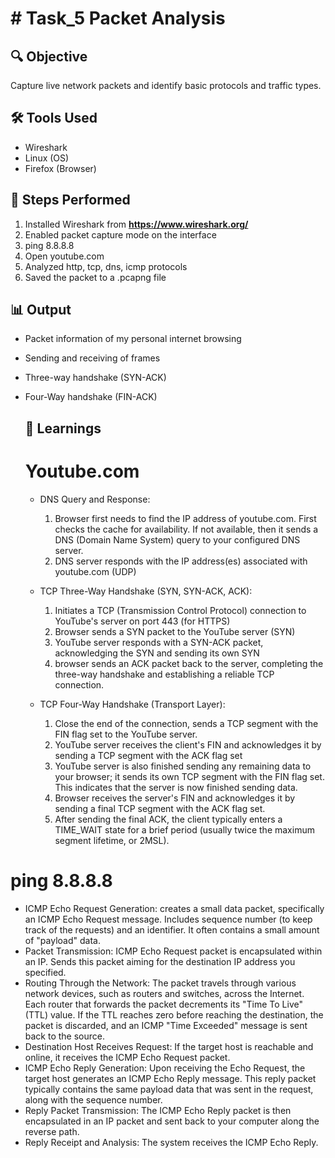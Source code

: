 # # Task_5 Packet Analysis

## 🔍 Objective
 Capture live network packets and identify basic protocols and traffic types.

## 🛠 Tools Used
- Wireshark
- Linux (OS)
- Firefox (Browser)

## 🧪 Steps Performed
1. Installed Wireshark from **https://www.wireshark.org/**
2. Enabled packet capture mode on the interface
3. ping 8.8.8.8
4. Open youtube.com
5. Analyzed http, tcp, dns, icmp protocols
6. Saved the packet to a .pcapng file

## 📊 Output
- Packet information of my personal internet browsing
- Sending and receiving of frames
- Three-way handshake (SYN-ACK)
- Four-Way handshake (FIN-ACK)

  ## 🧠 Learnings

  # Youtube.com
  - DNS Query and Response:
    1) Browser first needs to find the IP address of youtube.com. First checks the cache for availability. If not available, then it sends a DNS (Domain Name System) query to your configured DNS server.
    2) DNS server responds with the IP address(es) associated with youtube.com (UDP)

  - TCP Three-Way Handshake (SYN, SYN-ACK, ACK):
    1) Initiates a TCP (Transmission Control Protocol) connection to YouTube's server on port 443 (for HTTPS) 
    2) Browser sends a SYN packet to the YouTube server (SYN)
    3) YouTube server responds with a SYN-ACK packet, acknowledging the SYN and sending its own SYN
    4) browser sends an ACK packet back to the server, completing the three-way handshake and establishing a reliable TCP connection.

  - TCP Four-Way Handshake (Transport Layer):
    1) Close the end of the connection, sends a TCP segment with the FIN flag set to the YouTube server.
    2) YouTube server receives the client's FIN and acknowledges it by sending a TCP segment with the ACK flag set
    3) YouTube server is also finished sending any remaining data to your browser; it sends its own TCP segment with the FIN flag set. This indicates that the server is now finished sending data.
    4) Browser receives the server's FIN and acknowledges it by sending a final TCP segment with the ACK flag set.
    5) After sending the final ACK, the client typically enters a TIME_WAIT state for a brief period (usually twice the maximum segment lifetime, or 2MSL).

 # ping 8.8.8.8
   - ICMP Echo Request Generation:
     creates a small data packet, specifically an ICMP Echo Request message. Includes sequence number (to keep track of the requests) and an identifier. It often contains a small amount of "payload" data.
   - Packet Transmission:
      ICMP Echo Request packet is encapsulated within an IP. Sends this packet aiming for the destination IP address you specified.
   - Routing Through the Network:
     The packet travels through various network devices, such as routers and switches, across the Internet. Each router that forwards the packet decrements its "Time To Live" (TTL) value. If the TTL reaches zero       before reaching the destination, the packet is discarded, and an ICMP "Time Exceeded" message is sent back to the source.
   - Destination Host Receives Request:
     If the target host is reachable and online, it receives the ICMP Echo Request packet.
   - ICMP Echo Reply Generation:
     Upon receiving the Echo Request, the target host generates an ICMP Echo Reply message. This reply packet typically contains the same payload data that was sent in the request, along with the sequence number.
   - Reply Packet Transmission:
     The ICMP Echo Reply packet is then encapsulated in an IP packet and sent back to your computer along the reverse path.
   - Reply Receipt and Analysis:
     The system receives the ICMP Echo Reply.






  
